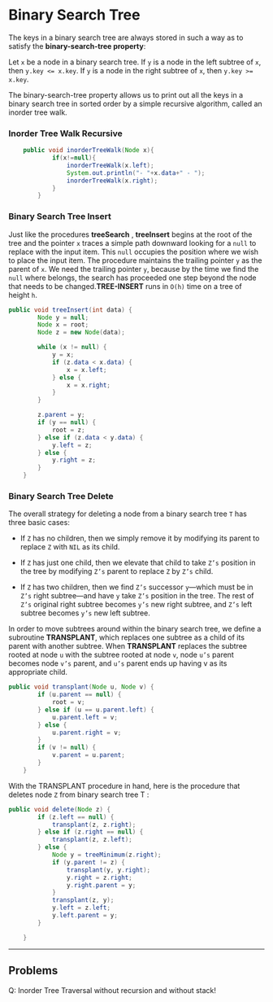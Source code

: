 # Binary Search Tree

The keys in a binary search tree are always stored in such a way as to satisfy the **binary-search-tree property**:

Let `x` be a node in a binary search tree. If `y` is a node in the left subtree
of `x`, then `y.key <= x.key`. If `y` is a node in the right subtree of `x`, then `y.key >= x.key`.

The binary-search-tree property allows us to print out all the keys in a binary
search tree in sorted order by a simple recursive algorithm, called an inorder tree walk.

### Inorder Tree Walk Recursive

```java
	public void inorderTreeWalk(Node x){
			if(x!=null){
				inorderTreeWalk(x.left);
				System.out.println("- "+x.data+" - ");
				inorderTreeWalk(x.right);
			}
		}
```

### Binary Search Tree Insert

Just like the procedures **treeSearch** , **treeInsert** begins at the root of the
tree and the pointer `x` traces a simple path downward looking for a `null` to replace
with the input item. This `null` occupies the position where we wish to
place the input item. The procedure maintains the trailing pointer `y` as the parent of `x`. We need the trailing pointer `y`, because by the time we find
the `null` where  belongs, the search has proceeded one step beyond the node that
needs to be changed.**TREE-INSERT** runs in `O(h)` time on a tree of height `h`.

```java
public void treeInsert(int data) {
		Node y = null;
		Node x = root;
		Node z = new Node(data);

		while (x != null) {
			y = x;
			if (z.data < x.data) {
				x = x.left;
			} else {
				x = x.right;
			}
		}

		z.parent = y;
		if (y == null) {
			root = z;
		} else if (z.data < y.data) {
			y.left = z;
		} else {
			y.right = z;
		}
	}
```

### Binary Search Tree Delete

The overall strategy for deleting a node from a binary search tree `T` has three basic cases:

- If `Z` has no children, then we simply remove it by modifying its parent to replace `Z` with `NIL` as its child.

- If `Z` has just one child, then we elevate that child to take `Z’s` position in the tree
by modifying `Z’s` parent to replace `Z` by `Z’s` child.

- If `Z` has two children, then we find `Z’s` successor `y`—which must be in `Z’s` right subtree—and have `y` take `Z’s` position in the tree. The rest of `Z’s` original right subtree becomes `y’s` new right subtree, and `Z’s` left subtree becomes `y’s` new left subtree.

In order to move subtrees around within the binary search tree, we define a
subroutine **TRANSPLANT**, which replaces one subtree as a child of its parent with
another subtree. When **TRANSPLANT** replaces the subtree rooted at node `u` with
the subtree rooted at node `v`, node `u’s` parent becomes node `v’s` parent, and `u’s`
parent ends up having v as its appropriate child.

```java
public void transplant(Node u, Node v) {
		if (u.parent == null) {
			root = v;
		} else if (u == u.parent.left) {
			u.parent.left = v;
		} else {
			u.parent.right = v;
		}
		if (v != null) {
			v.parent = u.parent;
		}
	}
```

With the TRANSPLANT procedure in hand, here is the procedure that deletes
node `Z` from binary search tree T :

```java
public void delete(Node z) {
		if (z.left == null) {
			transplant(z, z.right);
		} else if (z.right == null) {
			transplant(z, z.left);
		} else {
			Node y = treeMinimum(z.right);
			if (y.parent != z) {
				transplant(y, y.right);
				y.right = z.right;
				y.right.parent = y;
			}
			transplant(z, y);
			y.left = z.left;
			y.left.parent = y;
		}

	}
```

---

## Problems

Q: Inorder Tree Traversal without recursion and without stack!